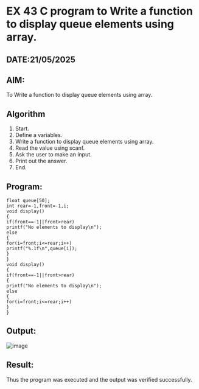 # EX 43 C program to Write a function to display queue elements using array.
## DATE:21/05/2025
## AIM:
To Write a function to display queue elements using array.

## Algorithm
1. Start.
2. Define a variables.
3. Write a function to display queue elements using array.
4. Read the value using scanf.
5. Ask the user to make an input.
6. Print out the answer.
7. End.   

## Program:
```
float queue[50];
int rear=-1,front=-1,i; 
void display()
{
if(front==-1||front>rear) 
printf("No elements to display\n"); 
else
{
for(i=front;i<=rear;i++) 
printf("%.1f\n",queue[i]);
}
}
void display()
{
if(front==-1||front>rear)
{
printf("No elements to display\n");
else
{
for(i=front;i<=rear;i++)
}
}
```

## Output:
![image](https://github.com/user-attachments/assets/7bf3915c-1251-43ad-829a-ad965f90ac34)


## Result:
Thus the program was executed and the output was verified successfully.
